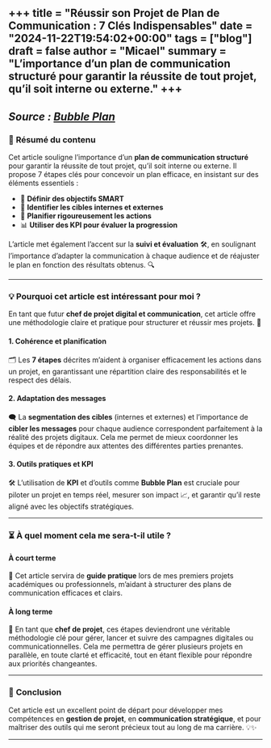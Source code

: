 +++
title = "Réussir son Projet de Plan de Communication : 7 Clés Indispensables"
date = "2024-11-22T19:54:02+00:00"
tags = ["blog"]
draft = false
author = "Micael"
summary = "L’importance d’un plan de communication structuré pour garantir la réussite de tout projet, qu’il soit interne ou externe."
+++
---
_Source : [Bubble Plan](https://bubbleplan.net/blog/plan-communication-gestion-projet-top7/)_
---
### 📝 **Résumé du contenu**  
Cet article souligne l’importance d’un **plan de communication structuré** pour garantir la réussite de tout projet, qu’il soit interne ou externe. Il propose 7 étapes clés pour concevoir un plan efficace, en insistant sur des éléments essentiels :  

- 🎯 **Définir des objectifs SMART**  
- 👥 **Identifier les cibles internes et externes**  
- 📅 **Planifier rigoureusement les actions**  
- 📊 **Utiliser des KPI pour évaluer la progression**  

L’article met également l’accent sur la **suivi et évaluation** 🛠️, en soulignant l’importance d’adapter la communication à chaque audience et de réajuster le plan en fonction des résultats obtenus. 🔍

---

### 💡 **Pourquoi cet article est intéressant pour moi ?**

En tant que futur **chef de projet digital et communication**, cet article offre une méthodologie claire et pratique pour structurer et réussir mes projets. 🚀

#### 1. **Cohérence et planification**  
🗂️ Les **7 étapes** décrites m’aident à organiser efficacement les actions dans un projet, en garantissant une répartition claire des responsabilités et le respect des délais.

#### 2. **Adaptation des messages**  
🗨️ La **segmentation des cibles** (internes et externes) et l’importance de **cibler les messages** pour chaque audience correspondent parfaitement à la réalité des projets digitaux. Cela me permet de mieux coordonner les équipes et de répondre aux attentes des différentes parties prenantes.

#### 3. **Outils pratiques et KPI**  
🛠️ L’utilisation de **KPI** et d’outils comme **Bubble Plan** est cruciale pour piloter un projet en temps réel, mesurer son impact 📈, et garantir qu’il reste aligné avec les objectifs stratégiques.

---

### ⏳ **À quel moment cela me sera-t-il utile ?**

#### **À court terme**  
🔎 Cet article servira de **guide pratique** lors de mes premiers projets académiques ou professionnels, m’aidant à structurer des plans de communication efficaces et clairs.

#### **À long terme**  
🌟 En tant que **chef de projet**, ces étapes deviendront une véritable méthodologie clé pour gérer, lancer et suivre des campagnes digitales ou communicationnelles. Cela me permettra de gérer plusieurs projets en parallèle, en toute clarté et efficacité, tout en étant flexible pour répondre aux priorités changeantes.

---

### 🌱 **Conclusion**  
Cet article est un excellent point de départ pour développer mes compétences en **gestion de projet**, en **communication stratégique**, et pour maîtriser des outils qui me seront précieux tout au long de ma carrière. 💡✨

--- 